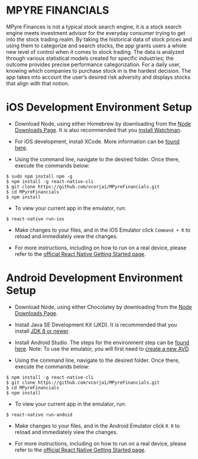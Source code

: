 # MPYRE FINANCIALS

MPyre Finances is not a typical stock search engine, it is a stock search engine meets investment advisor for the everyday consumer trying to get into the stock trading realm. By taking the historical data of stock prices and using them to categorize and search stocks, the app grants users a whole new level of control when it comes to stock trading. The data is analyzed through various statistical models created for specific industries; the outcome provides precise performance categorization. For a daily user, knowing which companies to purchase stock in is the hardest decision. The app takes into account the user’s desired risk adversity and displays stocks that align with that notion.


# iOS Development Environment Setup

* Download Node, using either Homebrew by downloading from the [Node Downloads Page](https://nodejs.org/en/download/). It is also recommended that you [install Watchman](https://facebook.github.io/react-native/docs/getting-started.html#node-watchman).

* For iOS development, install XCode. More information can be [found here](https://facebook.github.io/react-native/docs/getting-started.html#xcode).

* Using the command line, navigate to the desired folder. Once there, execute the commands below:

```
$ sudo npm install npm -g
$ npm install -g react-native-cli
$ git clone https://github.com/vcorja1/MPyreFinancials.git
$ cd MPyreFinancials
$ npm install
```

* To view your current app in the emulator, run:

```
$ react-native run-ios
```

* Make changes to your files, and in the iOS Emulator click `Command + R` to reload and immediately view the changes.

* For more instructions, including on how to run on a real device, please refer to the [official React Native Getting Started page](https://facebook.github.io/react-native/docs/getting-started.html).


# Android Development Environment Setup

* Download Node, using either Chocolatey by downloading from the [Node Downloads Page](https://nodejs.org/en/download/).

* Install Java SE Development Kit (JKD). It is recommended that you install [JDK 8 or newer](http://www.oracle.com/technetwork/java/javase/downloads/jdk8-downloads-2133151.html). 

* Install Android Studio. The steps for the environment step can be [found here](https://facebook.github.io/react-native/docs/getting-started.html#android-development-environment). Note: To use the emulator, you will first need to [create a new AVD](https://facebook.github.io/react-native/docs/getting-started.html#preparing-the-android-device).

* Using the command line, navigate to the desired folder. Once there, execute the commands below:

```
$ npm install -g react-native-cli
$ git clone https://github.com/vcorja1/MPyreFinancials.git
$ cd MPyreFinancials
$ npm install
```

* To view your current app in the emulator, run:

```
$ react-native run-andoid
```

* Make changes to your files, and in the Android Emulator click `R R` to reload and immediately view the changes.

* For more instructions, including on how to run on a real device, please refer to the [official React Native Getting Started page](https://facebook.github.io/react-native/docs/getting-started.html).
